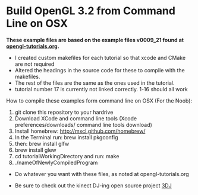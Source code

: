 <h1>Build OpenGL 3.2 from Command Line on OSX</h1>

<b>These example files are based on the example files v0009_21 found at <a href="http://http://www.opengl-tutorial.org">opengl-tutorials.org</a>.</b> 
* I created custom makefiles for each tutorial so that xcode and CMake are not required
* Altered the headings in the source code for these to compile with the makefiles. 
* The rest of the files are the same as the ones used in the tutorial.
* tutorial number 17 is currently not linked correctly. 1-16 should all work

How to compile these examples form command line on OSX (For the Noob):
1) git clone this repository to your hardrive
1) Download XCode and command line tools  (Xcode preferences/downloads/ command line tools download)
2) Install homebrew:  http://mxcl.github.com/homebrew/
3) In the Terminal run:  brew install pkgconfig
4) then:  brew install glfw
5) brew install glew
6) cd tutorialWorkingDirectory and run:    make      
7) ./nameOfNewlyCompiledProgram


* Do whatever you want with these files, as noted at opengl-tutorials.org

* Be sure to check out the kinect DJ-ing open source project <a href="https://github.com/3dj">3DJ</a>
